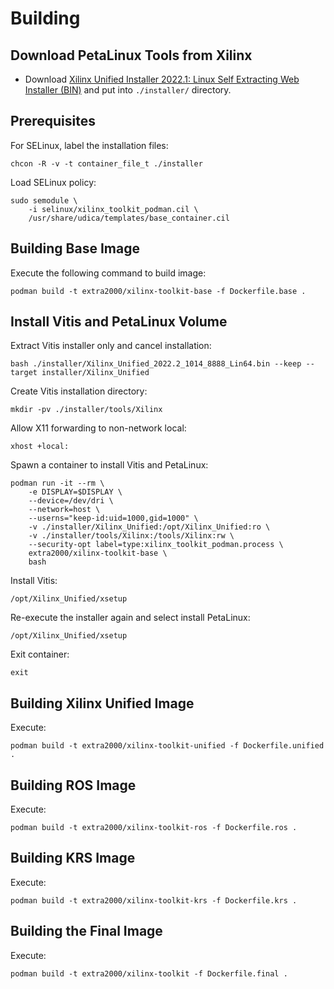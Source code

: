 # Building


## Download PetaLinux Tools from Xilinx

* Download [Xilinx Unified Installer 2022.1: Linux Self Extracting Web Installer (BIN)](https://www.xilinx.com/support/download.html) and put into `./installer/` directory.


## Prerequisites

For SELinux, label the installation files:
```
chcon -R -v -t container_file_t ./installer
```

Load SELinux policy:
```
sudo semodule \
    -i selinux/xilinx_toolkit_podman.cil \
    /usr/share/udica/templates/base_container.cil
```


## Building Base Image

Execute the following command to build image:
```
podman build -t extra2000/xilinx-toolkit-base -f Dockerfile.base .
```


## Install Vitis and PetaLinux Volume

Extract Vitis installer only and cancel installation:
```
bash ./installer/Xilinx_Unified_2022.2_1014_8888_Lin64.bin --keep --target installer/Xilinx_Unified
```

Create Vitis installation directory:
```
mkdir -pv ./installer/tools/Xilinx
```

Allow X11 forwarding to non-network local:
```
xhost +local:
```

Spawn a container to install Vitis and PetaLinux:
```
podman run -it --rm \
    -e DISPLAY=$DISPLAY \
    --device=/dev/dri \
    --network=host \
    --userns="keep-id:uid=1000,gid=1000" \
    -v ./installer/Xilinx_Unified:/opt/Xilinx_Unified:ro \
    -v ./installer/tools/Xilinx:/tools/Xilinx:rw \
    --security-opt label=type:xilinx_toolkit_podman.process \
    extra2000/xilinx-toolkit-base \
    bash
```

Install Vitis:
```
/opt/Xilinx_Unified/xsetup
```

Re-execute the installer again and select install PetaLinux:
```
/opt/Xilinx_Unified/xsetup
```

Exit container:
```
exit
```


## Building Xilinx Unified Image

Execute:
```
podman build -t extra2000/xilinx-toolkit-unified -f Dockerfile.unified .
```


## Building ROS Image

Execute:
```
podman build -t extra2000/xilinx-toolkit-ros -f Dockerfile.ros .
```


## Building KRS Image

Execute:
```
podman build -t extra2000/xilinx-toolkit-krs -f Dockerfile.krs .
```


## Building the Final Image

Execute:
```
podman build -t extra2000/xilinx-toolkit -f Dockerfile.final .
```

